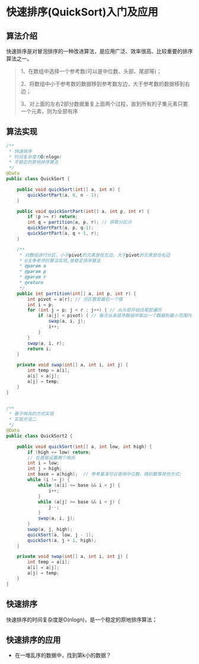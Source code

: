 # 快速排序(QuickSort)入门及应用

## 算法介绍

快速排序是对冒泡排序的一种改进算法，是应用广泛、效率很高、比较重要的排序算法之一。

>
>
>1、在数组中选择一个参考数(可以是中位数、头部、尾部等)；
>
>2、将数组中小于参考数的数据移到参考数左边，大于参考数的数据移到右边；
>
>3、对上面的左右2部分数据重复上面两个过程，直到所有的子集元素只要一个元素，则为全部有序



## 算法实现

```java
/**
 * 快速排序
 * 时间复杂度为O(nlogn)
 * 不稳定的原地排序算法
 */
@Data
public class QuickSort {

    public void quickSort(int[] a, int n) {
        quickSortPart(a, 0, n - 1);
    }

    public void quickSortPart(int[] a, int p, int r) {
        if (p >= r) return;
        int q = partition(a, p, r); // 获取分区点
        quickSortPart(a, p, q-1);
        quickSortPart(a, q + 1, r);
    }

    /**
     * 对数组进行分区，小于pivot的元素放在左边，大于pivot的元素放在右边
     * @王争老师的算法实现,是稳定排序算法
     * @param a
     * @param p
     * @param r
     * @return
     */
    public int partition(int[] a, int p, int r) {
        int pivot = a[r]; // 分区数是最后一个值
        int i = p;
        for (int j = p; j < r ; j++) { // 从头部开始往尾部遍历
            if (a[j] < pivot) { // 每次从未排序数组中取出一个数据到最小范围内
                swap(a, i, j);
                i++;
            }
        }
        swap(a, i, r);
        return i;
    }

    private void swap(int[] a, int i, int j) {
        int temp = a[i];
        a[i] = a[j];
        a[j] = temp;
    }
}


/**
 * 基于哨兵的方式实现
 * 实现方法二
 */
@Data
public class QuickSort2 {

    public void quickSort(int[] a, int low, int high) {
        if (high <= low) return;
        // 在首尾设置两个哨兵
        int i = low;
        int j = high;
        int base = a[high];  // 参考基准可以使用中位数、随机数等其他方式;
        while (i != j) {
            while (a[i] <= base && i < j) {
                i++;
            }
            while (a[j] >= base && i < j) {
                j--;
            }
            swap(a, i, j);
        }
        swap(a, j, high);
        quickSort(a, low, j - 1);
        quickSort(a, j + 1, high);
    }

    private void swap(int[] a, int i, int j) {
        int temp = a[i];
        a[i] = a[j];
        a[j] = temp;
    }
}

```

## 快速排序

快速排序的时间复杂度是O(nlogn)，是一个稳定的原地排序算法；



## 快速排序的应用

* 在一堆乱序的数据中，找到第k小的数据？